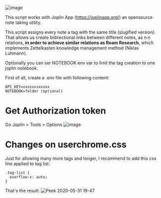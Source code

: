 ![image](https://user-images.githubusercontent.com/5300774/83358530-786a7d00-a374-11ea-8172-ef8447362a07.png)

This script works with Joplin App (https://joplinapp.org/) an opensource note taking utility.

This script assigns every note a tag with the same title (slugified version).
That allows us create bidirectional links between different notes, as n:n relations, **in order to achieve similar relations as Roam Research**, which implements Zettelkasten knowledge management method (Niklas Luhmann).

Optionally you can ser NOTEBOOK env var to limit the tag creation to one joplin notebook.

First of all, create a .env file with following content:

```
API_KEY=xxxxxxxxxxxx
NOTEBOOK=folder (optional)
```

# Get Authorization token
Go Joplin > Tools > Options
![image](https://user-images.githubusercontent.com/5300774/83358479-245f9880-a374-11ea-8951-a9e837cc2012.png)

# Changes on userchrome.css
Just for allowing many more tags and longer, I recommend to add this css line applied to tag list:
```
.tag-list {
  overflow-x: auto;
}
```

That's the result:
![Peek 2020-05-31 19-47](https://user-images.githubusercontent.com/5300774/83359006-a4d3c880-a377-11ea-8833-4f04a9667456.gif)